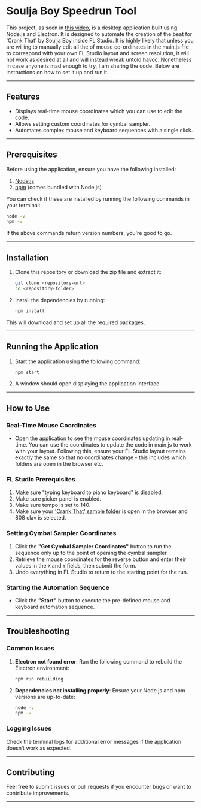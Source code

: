 # Soulja Boy Speedrun Tool

This project, as seen in [this video](https://www.youtube.com/watch?v=DybozXDg00I), is a desktop application built using Node.js and Electron. It is designed to automate the creation of the beat for 'Crank That' by Soulja Boy inside FL Studio. It is highly likely that unless you are willing to manually edit all the of mouse co-ordinates in the main.js file to correspond with your own FL Studio layout and screen resolution, it will not work as desired at all and will instead wreak untold havoc. Nonetheless in case anyone is mad enough to try, I am sharing the code. Below are instructions on how to set it up and run it.

---

## Features
- Displays real-time mouse coordinates which you can use to edit the code.
- Allows setting custom coordinates for cymbal sampler.
- Automates complex mouse and keyboard sequences with a single click.

---

## Prerequisites
Before using the application, ensure you have the following installed:

1. [Node.js](https://nodejs.org/)
2. [npm](https://www.npmjs.com/) (comes bundled with Node.js)

You can check if these are installed by running the following commands in your terminal:

```bash
node -v
npm -v
```

If the above commands return version numbers, you're good to go.

---

## Installation
1. Clone this repository or download the zip file and extract it:
   ```bash
   git clone <repository-url>
   cd <repository-folder>
   ```

2. Install the dependencies by running:
   ```bash
   npm install
   ```

This will download and set up all the required packages.

---

## Running the Application
1. Start the application using the following command:
   ```bash
   npm start
   ```

2. A window should open displaying the application interface.

---

## How to Use

### Real-Time Mouse Coordinates
- Open the application to see the mouse coordinates updating in real-time. You can use the coordinates to update the code in main.js to work with your layout. Following this, ensure your FL Studio layout remains exactly the same so that no coordinates change - this includes which folders are open in the browser etc.

### FL Studio Prerequisites
1. Make sure "typing keyboard to piano keyboard" is disabled.
2. Make sure picker panel is enabled.
3. Make sure tempo is set to 140.
4. Make sure your ['Crank That' sample folder](https://drive.google.com/drive/u/0/folders/1dx0fPBhkKi5XwLYJwMD7tXUqeh-C3xyO) is open in the browser and 808 clav is selected.


### Setting Cymbal Sampler Coordinates
1. Click the **"Get Cymbal Sampler Coordinates"** button to run the sequence only up to the point of opening the cymbal sampler.
2. Retrieve the mouse coordinates for the reverse button and enter their values in the `X` and `Y` fields, then submit the form.
3. Undo everything in FL Studio to return to the starting point for the run.

### Starting the Automation Sequence
- Click the **"Start"** button to execute the pre-defined mouse and keyboard automation sequence.

---

## Troubleshooting

### Common Issues
1. **Electron not found error**:
   Run the following command to rebuild the Electron environment:
   ```bash
   npm run rebuilding
   ```

2. **Dependencies not installing properly**:
   Ensure your Node.js and npm versions are up-to-date:
   ```bash
   node -v
   npm -v
   ```

### Logging Issues
Check the terminal logs for additional error messages if the application doesn’t work as expected.

---

## Contributing
Feel free to submit issues or pull requests if you encounter bugs or want to contribute improvements.

---

